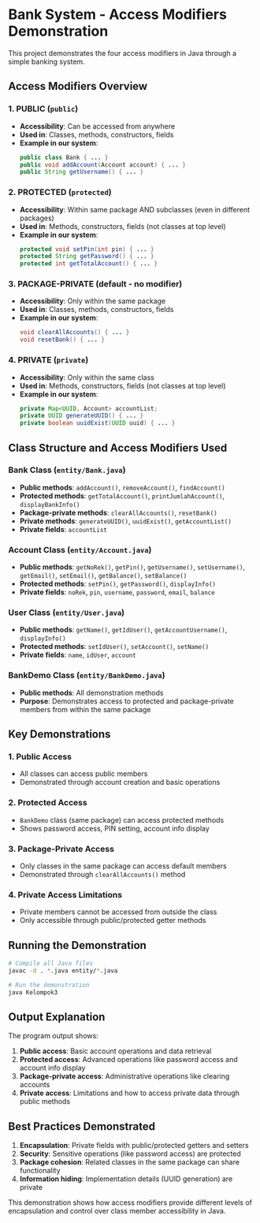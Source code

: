 # Bank System - Access Modifiers Demonstration

This project demonstrates the four access modifiers in Java through a simple banking system.

## Access Modifiers Overview

### 1. **PUBLIC** (`public`)
- **Accessibility**: Can be accessed from anywhere
- **Used in**: Classes, methods, constructors, fields
- **Example in our system**:
  ```java
  public class Bank { ... }
  public void addAccount(Account account) { ... }
  public String getUsername() { ... }
  ```

### 2. **PROTECTED** (`protected`)
- **Accessibility**: Within same package AND subclasses (even in different packages)
- **Used in**: Methods, constructors, fields (not classes at top level)
- **Example in our system**:
  ```java
  protected void setPin(int pin) { ... }
  protected String getPassword() { ... }
  protected int getTotalAccount() { ... }
  ```

### 3. **PACKAGE-PRIVATE** (default - no modifier)
- **Accessibility**: Only within the same package
- **Used in**: Classes, methods, constructors, fields
- **Example in our system**:
  ```java
  void clearAllAccounts() { ... }
  void resetBank() { ... }
  ```

### 4. **PRIVATE** (`private`)
- **Accessibility**: Only within the same class
- **Used in**: Methods, constructors, fields (not classes at top level)
- **Example in our system**:
  ```java
  private Map<UUID, Account> accountList;
  private UUID generateUUID() { ... }
  private boolean uuidExist(UUID uuid) { ... }
  ```

## Class Structure and Access Modifiers Used

### Bank Class (`entity/Bank.java`)
- **Public methods**: `addAccount()`, `removeAccount()`, `findAccount()`
- **Protected methods**: `getTotalAccount()`, `printJumlahAccount()`, `displayBankInfo()`
- **Package-private methods**: `clearAllAccounts()`, `resetBank()`
- **Private methods**: `generateUUID()`, `uuidExist()`, `getAccountList()`
- **Private fields**: `accountList`

### Account Class (`entity/Account.java`)
- **Public methods**: `getNoRek()`, `getPin()`, `getUsername()`, `setUsername()`, `getEmail()`, `setEmail()`, `getBalance()`, `setBalance()`
- **Protected methods**: `setPin()`, `getPassword()`, `displayInfo()`
- **Private fields**: `noRek`, `pin`, `username`, `password`, `email`, `balance`

### User Class (`entity/User.java`)
- **Public methods**: `getName()`, `getIdUser()`, `getAccountUsername()`, `displayInfo()`
- **Protected methods**: `setIdUser()`, `setAccount()`, `setName()`
- **Private fields**: `name`, `idUser`, `account`

### BankDemo Class (`entity/BankDemo.java`)
- **Public methods**: All demonstration methods
- **Purpose**: Demonstrates access to protected and package-private members from within the same package

## Key Demonstrations

### 1. Public Access
- All classes can access public members
- Demonstrated through account creation and basic operations

### 2. Protected Access
- `BankDemo` class (same package) can access protected methods
- Shows password access, PIN setting, account info display

### 3. Package-Private Access
- Only classes in the same package can access default members
- Demonstrated through `clearAllAccounts()` method

### 4. Private Access Limitations
- Private members cannot be accessed from outside the class
- Only accessible through public/protected getter methods

## Running the Demonstration

```bash
# Compile all Java files
javac -d . *.java entity/*.java

# Run the demonstration
java Kelompok3
```

## Output Explanation

The program output shows:
1. **Public access**: Basic account operations and data retrieval
2. **Protected access**: Advanced operations like password access and account info display
3. **Package-private access**: Administrative operations like clearing accounts
4. **Private access**: Limitations and how to access private data through public methods

## Best Practices Demonstrated

1. **Encapsulation**: Private fields with public/protected getters and setters
2. **Security**: Sensitive operations (like password access) are protected
3. **Package cohesion**: Related classes in the same package can share functionality
4. **Information hiding**: Implementation details (UUID generation) are private

This demonstration shows how access modifiers provide different levels of encapsulation and control over class member accessibility in Java.